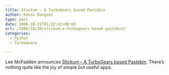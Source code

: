 ```yaml
---
title: Stickum – A TurboGears based Pastebin
author: Kevin Dangoor
type: post
date: 2006-10-21T01:22:42+00:00
url: /2006/10/20/stickum-a-turbogears-based-pastebin/
categories:
  - Python
  - TurboGears

---
```

Lee McFadden announces [Stickum &#8211; A TurboGears based Pastebin][1]. There&#8217;s nothing quite like the joy of simple but useful apps.

 [1]: http://www.splee.co.uk/2006/10/20/stickum-a-turbogears-based-pastebin/